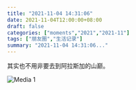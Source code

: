 ```yaml
---
title: "2021-11-04 14:31:06"
date: 2021-11-04T12:00:00+08:00
draft: false
categories: ["moments","2021","2021-11"]
tags: ["朋友圈","生活记录"]
summary: "2021-11-04 14:31:06..."
---
```


其实也不用非要去到阿拉斯加的山巅。

![Media 1](/Moments/photos/2021-11-04/202111041431060.jpg)

